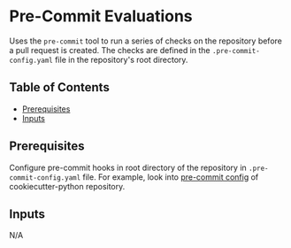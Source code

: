 # Pre-Commit Evaluations

Uses the `pre-commit` tool to run a series of checks on the repository before a
pull request is created. The checks are defined in the `.pre-commit-config.yaml`
file in the repository's root directory.

## Table of Contents

- [Prerequisites](#prerequisites)
- [Inputs](#inputs)

## Prerequisites

Configure pre-commit hooks in root directory of the repository in
`.pre-commit-config.yaml` file. For example, look into [pre-commit config][pcc]
of cookiecutter-python repository.

## Inputs

N/A

[pcc]: https://github.com/elixir-cloud-aai/cookiecutter-python/blob/main/%7B%7B%20cookiecutter.project_name_dashed%20%7D%7D/.pre-commit-config.yaml
